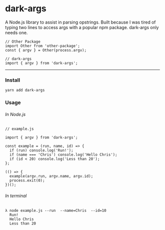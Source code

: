 # dark-args
A Node.js library to assist in parsing opstrings. Built because I was tired of typing two lines to access args with a popular npm package. dark-args only needs one.
```
// Other Package
import Other from 'other-package';
const { argv } = Other(process.argv);

// dark-args
import { argv } from 'dark-args';
```

---
### Install
```
yarn add dark-args
```
### Usage
###### In Node.js
```
// example.js

import { argv } from 'dark-args';

const example = (run, name, id) => {
  if (run) console.log('Run!');
  if (name === 'Chris') console.log('Hello Chris');
  if (id < 20) console.log('Less than 20');
};

(() => {
  example(argv.run, argv.name, argv.id);
  process.exit(0);
})();
```
###### In terminal
```
λ node example.js --run  --name=Chris  --id=10
  Run!
  Hello Chris
  Less than 20
```
